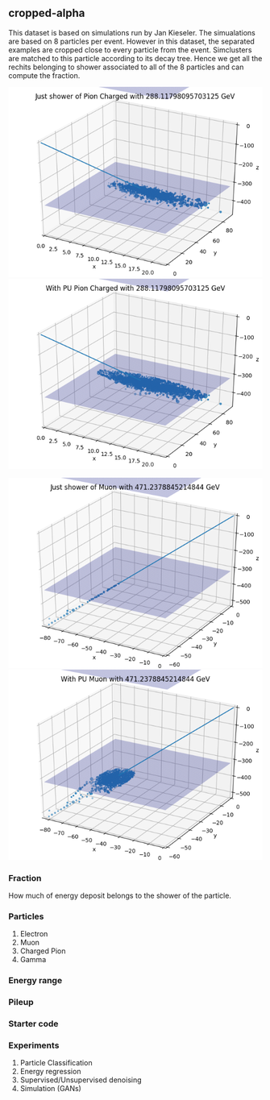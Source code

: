 ## cropped-alpha
This dataset is based on simulations run by Jan Kieseler. The simualations are based on 8 particles per event. However in this dataset, the separated examples are cropped close to every particle from the event. Simclusters are matched to this particle according to its decay tree. Hence we get all the rechits belonging to shower associated to all of the 8 particles and can compute the fraction.

![alt asdf](plots/0_Pion_Charged_288.11798095703125_shower.png)
![alt asdf](plots/0_Pion_Charged_288.11798095703125_shower_with_pu.png)

![alt asdf](plots/4_Muon_471.2378845214844_shower.png)
![alt asdf](plots/4_Muon_471.2378845214844_shower_with_pu.png)


### Fraction
How much of energy deposit belongs to the shower of the particle.

### Particles
1. Electron
2. Muon
3. Charged Pion
4. Gamma

### Energy range

### Pileup

### Starter code

### Experiments

1. Particle Classification
2. Energy regression
3. Supervised/Unsupervised denoising
4. Simulation (GANs)